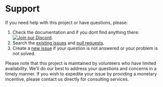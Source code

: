 # Support

If you need help with this project or have questions, please:

1. Check the documentation and if you dont find anything there: [![Join our Discord](https://img.shields.io/discord/1097720481970397356?label=JoinOurDiscord&logo=discord&logoColor=white&color=5865f2)](https://discord.gg/R4tqghAgSE).
2. Search the [existing issues](https://github.com/rave0790/luv/issues) and [pull requests](https://github.com/rave0790/luv/pulls).
3. Create a [new issue](https://github.com/rave0790/luv/issues/new) if your question is not answered or your problem is not solved.

Please note that this project is maintained by volunteers who have limited availability. We'll do our best to address your questions and concerns in a timely manner. If you wish to expedite your issue by providing a monetary incentive, please contact us directly for consulting services.
